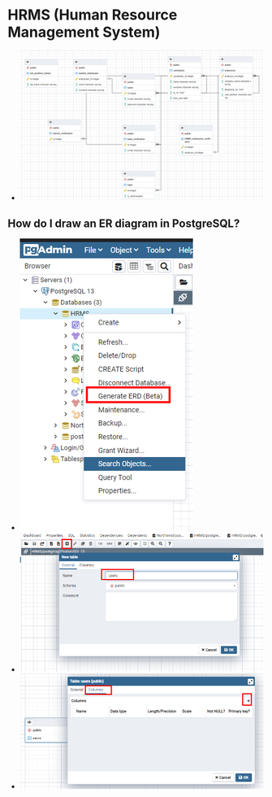  # **HRMS (Human Resource Management System)** 

 - <img src="assets/HRMS_ER_diagram.png">

  ## How do I draw an ER diagram in PostgreSQL?
   
 - <img src="assets/picture1.png">
   
 - <img src="assets/picture2.png">
   
 - <img src="assets/picture3.png">
 